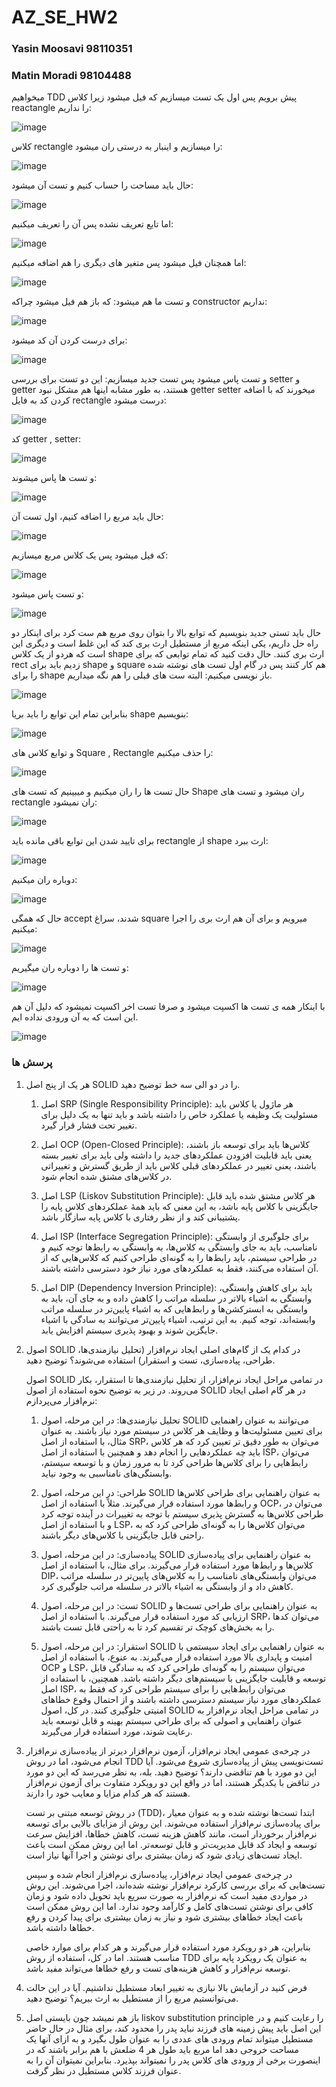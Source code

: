 # AZ_SE_HW2
### Yasin Moosavi 98110351
### Matin Moradi 98104488
میخواهیم  TDD پیش برویم پس اول  یک تست میسازیم که فیل میشود زیرا کلاس  reactangle را نداریم:

![image](https://github.com/yasin459/AZ_SE_HW2/assets/60640286/aee11d82-2b04-4887-b3ad-2ae00a68ce23)

کلاس rectangle را میسازیم و اینبار به درستی ران میشود:

![image](https://github.com/yasin459/AZ_SE_HW2/assets/60640286/a2153986-894c-4665-b48e-4782ea76afb8)

حال باید مساحت را حساب کنیم و تست آن میشود:

![image](https://github.com/yasin459/AZ_SE_HW2/assets/60640286/b664b158-fa40-4421-b392-eca97efd66ca)

اما تایع تعریف نشده پس آن را تعریف میکنیم:

![image](https://github.com/yasin459/AZ_SE_HW2/assets/60640286/55959874-2e42-4d22-94d6-c115e619ad5f)

اما همچنان فیل میشود پس متغیر های دیگری را هم اضافه میکنیم:

![image](https://github.com/yasin459/AZ_SE_HW2/assets/60640286/36706ba5-e37b-4fe7-8b4b-1d1f7ac9ff28)

و تست ما هم میشود: که باز هم فیل میشود چراکه  constructor نداریم:

![image](https://github.com/yasin459/AZ_SE_HW2/assets/60640286/e63d6f44-a75d-4c88-9664-348b50b3cbcb)

برای درست کردن آن کد میشود:

![image](https://github.com/yasin459/AZ_SE_HW2/assets/60640286/3b238d89-967b-42b5-aba0-e70e2cf0fcfc)

و تست پاس میشود پس تست جدید میسازیم: این دو تست برای بررسی setter  و  getter  هستند، به طور مشابه اینها هم مشکل نبود  getter setter میخورند که با اضافه کردن کد به فایل rectangle درست میشود:

![image](https://github.com/yasin459/AZ_SE_HW2/assets/60640286/4145fa20-fd62-46ad-a844-9e95bd6b3abd)


کد getter , setter:

![image](https://github.com/yasin459/AZ_SE_HW2/assets/60640286/a7e563ad-7b65-41e0-a92c-1a947e0aab42)

و تست ها پاس میشوند:

![image](https://github.com/yasin459/AZ_SE_HW2/assets/60640286/bad1b5c4-494e-4cc2-9ec2-a0adca49fcdd)

حال باید مربع را اضافه کنیم، اول تست آن:

![image](https://github.com/yasin459/AZ_SE_HW2/assets/60640286/2e0cfbdc-5a16-4cce-8d08-41c9e70d1fab)

که فیل میشود پس یک کلاس مربع میسازیم:

![image](https://github.com/yasin459/AZ_SE_HW2/assets/60640286/f31c659f-b9a9-449d-b192-dd0c00dc590e)

و تست پاس میشود:

![image](https://github.com/yasin459/AZ_SE_HW2/assets/60640286/46842f05-3d9b-4e46-9f2e-e30b4e7b2abb)

حال باید تستی جدید بنویسیم که توابع بالا را بتوان روی مربع هم ست کرد برای اینکار دو راه حل داریم، یکی اینکه مربع از مستطیل ارث بری کند که این غلط است و دیگری این است که هردو از یک کلاس  shape  ارث بری کنند. حال دقت کنید که تمام توابعی که برای  rect زدیم باید برای shape و square هم کار کنند پس در گام اول تست های نوشته شده را برای  shape باز نویسی میکنیم: البته ست های قبلی را هم نگه میداریم.

![image](https://github.com/yasin459/AZ_SE_HW2/assets/60640286/7c105e0e-45df-4c36-9861-187ce6a28f23)


بنابراین تمام این توابع را باید بریا  shape  بنویسیم:

![image](https://github.com/yasin459/AZ_SE_HW2/assets/60640286/d67eaf5d-1554-4b71-b61f-77a7ea45c947)

و توابع کلاس های Square , Rectangle  را حذف میکنیم:

![image](https://github.com/yasin459/AZ_SE_HW2/assets/60640286/8bfefbe6-a093-45ed-b8f7-0efa91cb702b)

 حال تست ها را ران میکنیم و میبینیم که تست های  Shape ران میشود و تست های  rectangle ران نمیشود:

 ![image](https://github.com/yasin459/AZ_SE_HW2/assets/60640286/8a86bdbc-883a-46f7-abd8-ab298073f24b)

 برای تایید شدن این توابع باقی مانده باید rectangle از  shape ارث ببرد:

 ![image](https://github.com/yasin459/AZ_SE_HW2/assets/60640286/bad1bece-0f93-4962-aa3b-27334dc283a0)

 دوباره ران میکنیم:

 ![image](https://github.com/yasin459/AZ_SE_HW2/assets/60640286/dd9dbed9-bc47-4a81-971c-7024717772dc)

 حال که همگی  accept شدند، سراغ  square میرویم و برای آن هم ارث بری  را اجرا میکنیم:

 ![image](https://github.com/yasin459/AZ_SE_HW2/assets/60640286/994ca74e-c86c-41bc-a81c-c4c3d597a3bc)

 و تست ها را دوباره ران میگیریم:

 ![image](https://github.com/yasin459/AZ_SE_HW2/assets/60640286/5e8663a8-94b8-4c1d-a3e6-4f3d5881d7b9)

 با اینکار همه ی تست ها اکسپت میشود و صرفا تست اخر اکسپت نمیشود که دلیل آن هم این است که به آن ورودی نداده ایم.

 ![image](https://github.com/yasin459/AZ_SE_HW2/assets/60640286/7bf13dc9-3948-4a40-a4f0-7530c6654a95)

 






### پرسش ها

1. هر یک از پنج اصل SOLID را در دو الی سه خط توضیح دهید.
   1. اصل SRP (Single Responsibility Principle):
هر ماژول یا کلاس باید مسئولیت یک وظیفه یا عملکرد خاص را داشته باشد و باید تنها به یک دلیل برای تغییر تحت فشار قرار گیرد.

   2. اصل OCP (Open-Closed Principle):
   کلاس‌ها باید برای توسعه باز باشند، یعنی باید قابلیت افزودن عملکردهای جدید را داشته ولی باید برای تغییر بسته باشند، یعنی تغییر در عملکردهای قبلی کلاس باید از طریق گسترش و تغییراتی در کلاس‌های مشتق شده انجام شود.
   
   3. اصل LSP (Liskov Substitution Principle):
   هر کلاس مشتق شده باید قابل جایگزینی با کلاس پایه باشد، به این معنی که باید همهٔ عملکردهای کلاس پایه را پشتیبانی کند و از نظر رفتاری با کلاس پایه سازگار باشد.
   
   4. اصل ISP (Interface Segregation Principle):
   برای جلوگیری از وابستگی نامناسب، باید به جای وابستگی به کلاس‌ها، به وابستگی به رابط‌ها توجه کنیم و در طراحی سیستم، باید رابط‌ها را به گونه‌ای طراحی کنیم که کلاس‌هایی که از آن استفاده می‌کنند، فقط به عملکردهای مورد نیاز خود دسترسی داشته باشند.
   
   5. اصل DIP (Dependency Inversion Principle):
   باید برای کاهش وابستگی، وابستگی به اشیاء بالاتر در سلسله مراتب را کاهش داده و به جای آن، باید به وابستگی به ابسترکشن‌ها و رابط‌هایی که به اشیاء پایین‌تر در سلسله مراتب وابسته‌اند، توجه کنیم. به این ترتیب، اشیاء پایین‌تر می‌توانند به سادگی با اشیاء جایگزین شوند و بهبود پذیری سیستم افزایش یابد.


2. اصول SOLID در کدام یک از گام‌های اصلی ایجاد نرم‌افزار (تحلیل نیازمندی‌ها، طراحی، پیاده‌سازی، تست و استقرار) استفاده می‌شوند؟ توضیح دهید.


   اصول SOLID در تمامی مراحل ایجاد نرم‌افزار، از تحلیل نیازمندی‌ها تا استقرار، بکار می‌روند. در زیر به توضیح نحوه استفاده از اصول SOLID در هر گام اصلی ایجاد نرم‌افزار می‌پردازم:

   1. تحلیل نیازمندی‌ها:
   در این مرحله، اصول SOLID می‌توانند به عنوان راهنمایی برای تعیین مسئولیت‌ها و وظایف هر کلاس در سیستم مورد نیاز باشند. به عنوان مثال، با استفاده از اصل SRP، می‌توان به طور دقیق تر تعیین کرد که هر کلاس باید چه عملکردهایی را انجام دهد و همچنین با استفاده از اصل ISP، می‌توان رابط‌هایی را برای کلاس‌ها طراحی کرد تا به مرور زمان و با توسعه سیستم، وابستگی‌های نامناسبی به وجود نیاید.
   
   2. طراحی:
   در این مرحله، اصول SOLID به عنوان راهنمایی برای طراحی کلاس‌ها و رابط‌ها مورد استفاده قرار می‌گیرند. مثلاً با استفاده از اصل OCP، می‌توان در طراحی کلاس‌ها به گسترش پذیری سیستم با توجه به تغییرات در آینده توجه کرد و با استفاده از اصل LSP، می‌توان کلاس‌ها را به گونه‌ای طراحی کرد که به راحتی قابل جایگزینی با کلاس‌های دیگر باشند.
   
   3. پیاده‌سازی:
   در این مرحله، اصول SOLID به عنوان راهنمایی برای پیاده‌سازی کلاس‌ها و رابط‌ها مورد استفاده قرار می‌گیرند. برای مثال، با استفاده از اصل DIP، می‌توان وابستگی‌های نامناسب را به کلاس‌های پایین‌تر در سلسله مراتب کاهش داد و از وابستگی به اشیاء بالاتر در سلسله مراتب جلوگیری کرد.
   
   4. تست:
   در این مرحله، اصول SOLID به عنوان راهنمایی برای طراحی تست‌ها و ارزیابی کد مورد استفاده قرار می‌گیرند. با استفاده از اصل SRP، می‌توان کدها را به بخش‌های کوچک تر تقسیم کرد تا به راحتی قابل تست باشند.
   
   5. استقرار:
   در این مرحله، اصول SOLID به عنوان راهنمایی برای ایجاد سیستمی با امنیت و پایداری بالا مورد استفاده قرار می‌گیرند. به عنوع، با استفاده از اصل OCP و LSP، می‌توان سیستم را به گونه‌ای طراحی کرد که به سادگی قابل توسعه و قابلیت جایگزینی با سیستم‌های دیگر داشته باشد. همچنین، با استفاده از اصل ISP، می‌توان رابط‌هایی را برای سیستم طراحی کرد که فقط به عملکردهای مورد نیاز سیستم دسترسی داشته باشند و از احتمال وقوع خطاهای امنیتی جلوگیری کنند. در کل، اصول SOLID در تمامی مراحل ایجاد نرم‌افزار به عنوان راهنمایی و اصولی که برای طراحی سیستم بهینه و قابل توسعه باید رعایت شوند، مورد استفاده قرار می‌گیرند.


3. در چرخه‌ی عمومی ایجاد نرم‌افزار، آزمون نرم‌افزار دیرتر از پیاده‌سازی نرم‌افزار انجام می‌شود، اما در روش TDD تست‌نویسی پیش از پیاده‌سازی شروع می‌شود. آیا این دو مورد با هم تناقضی دارند؟ توضیح دهید.
   بله، به نظر می‌رسد که این دو مورد در تناقض با یکدیگر هستند، اما در واقع این دو رویکرد متفاوت برای آزمون نرم‌افزار هستند که هر کدام مزایا و معایب خود را دارند.

   در روش توسعه مبتنی بر تست (TDD)، ابتدا تست‌ها نوشته شده و به عنوان معیار برای پیاده‌سازی نرم‌افزار استفاده می‌شوند. این روش از مزایای بالایی برای توسعه نرم‌افزار برخوردار است، مانند کاهش هزینه تست، کاهش خطاها، افزایش سرعت توسعه و ایجاد کد قابل مدیریت‌تر و قابل توسعه‌تر. اما این روش ممکن است باعث ایجاد تست‌های زیادی شود که زمان بیشتری برای نوشتن و اجرا آنها نیاز است.
   
   در چرخه‌ی عمومی ایجاد نرم‌افزار، پیاده‌سازی نرم‌افزار انجام شده و سپس تست‌هایی که برای بررسی کارکرد نرم‌افزار نوشته شده‌اند، اجرا می‌شوند. این روش در مواردی مفید است که نرم‌افزار به صورت سریع باید تحویل داده شود و زمان کافی برای نوشتن تست‌های کامل و کارآمد وجود ندارد. اما این روش ممکن است باعث ایجاد خطاهای بیشتری شود و نیاز به زمان بیشتری برای پیدا کردن و رفع خطاها داشته باشد.
   
   بنابراین، هر دو رویکرد مورد استفاده قرار می‌گیرند و هر کدام برای موارد خاصی مناسب هستند. اما در کل، استفاده از روش TDD به عنوان یک رویکرد پایه برای توسعه نرم‌افزار و کاهش هزینه‌های تست و رفع خطاها می‌تواند مفید باشد.


4. فرض کنید در آزمایش بالا نیازی به تغییر ابعاد مستطیل نداشتیم. آیا در این حالت می‌توانستیم مربع را از مستطیل به ارث ببریم؟ توضیح دهید.
5. 
   باز هم نمیشد چون بایستی اصل liskov substitution principle را رعایت کنیم و در این اصل باید پیش زمینه های فرزند نباید پدر را محدود کند، برای مثال در حال حاضر مستطیل میتواند تمام ورودی های عددی را به عنوان طول بگیرد و به ازای آنها یک مساحت خروجی دهد اما مربع باید طول هر 4 ضلعش با هم برابر باشند که در اینصورت برخی از ورودی های کلاس پدر را نمیتواند بپذیرد. بنابراین نمیتوان آن را به عنوان فرزند کلاس مستطیل در نظر گرفت.









 



